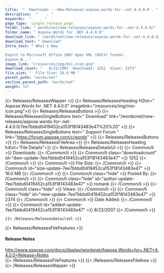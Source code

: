 ```yaml
---
title:  "  Downloads ---New-Releases-aspose.words-for-.net-4.4.0.0 . " 
description:  "    . " 
keywords:  "    . " 
page_type:  single_release_page
folder_link: " words/net/new-releases/aspose.words-for-.net-4.4.0.0/"
folder_name: " Aspose.Words for .NET 4.4.0.0"
download_link: " /words/net/new-releases/aspose.words-for-.net-4.4.0.0/7ee7bbbd0419452ca153f18143483e47"
download_text: " Download"
Intro_text: " What's New

Export to Microsoft Office 2007 Open XML (DOCX) format. 
Aspose.W..."
image_link: "/resources/img/msi-icon.png"
download_count: "   8/22/2007  Downloads: 1252  Views: 2373"
file_size: "  File Size: 16.0 MB "
parent_path: "words/net"
section_parent_path: "words/net"
weight: 327 
---
```


{{< Releases/ReleasesWapper >}}
  {{< Releases/ReleasesHeading H2txt=" Aspose.Words for .NET 4.4.0.0" imagelink="/resources/img/msi-icon.png">}}
  {{< Releases/ReleasesButtons >}}
    {{< Releases/ReleasesSingleButtons text=" Download" link="/words/net/new-releases/aspose.words-for-.net-4.4.0.0/7ee7bbbd0419452ca153f18143483e47%20%20" >}}
    {{< Releases/ReleasesSingleButtons text=" Support Forum " link="https://forum.aspose.com/c/words" >}}
  {{< Releases/ReleasesButtons >}}
  {{< Releases/ReleasesFileArea >}}
    {{< Releases/ReleasesHeading h4txt="File Details">}}
    {{< Releases/ReleasesDetailsUl >}}
            {{< Common/li  >}} Downloads: {{< /Common/li >}} 
      {{< Common/li class="downloadcount" id="dwn-update-7ee7bbbd0419452ca153f18143483e47" >}} 1252 {{< /Common/li >}} 
      {{< Common/li  >}} File Size: {{< /Common/li >}} 
      {{< Common/li id="size-update-7ee7bbbd0419452ca153f18143483e47" >}} 16.0 MB {{< /Common/li >}} 
      {{< Common/li  class="hide" >}} Posted By: {{< /Common/li >}} 
      {{< Common/li class="hide" id="author-update-7ee7bbbd0419452ca153f18143483e47" >}} romank {{< /Common/li >}} 
      {{< Common/li class="hide"  >}} Views: {{< /Common/li >}} 
      {{< Common/li class="hide" id="view-update-7ee7bbbd0419452ca153f18143483e47" >}} 2374 {{< /Common/li >}} 
      {{< Common/li  >}} Date Added: {{< /Common/li >}} 
      {{< Common/li id="added-update-7ee7bbbd0419452ca153f18143483e47" >}} 8/22/2007 {{< /Common/li >}} 

    {{< /Releases/ReleasesDetailsUl >}}

  {{< Releases/ReleasesFileFeatures >}}
      <h4>Release Notes</h4><div><a href="http://www.aspose.com/docs/display/wordsnet/Aspose.Words+for+.NET+4.4.0.0+Release+Notes">http://www.aspose.com/docs/display/wordsnet/Aspose.Words+for+.NET+4.4.0.0+Release+Notes</a></div>
  {{< /Releases/ReleasesFileFeatures >}}
 {{< /Releases/ReleasesFileArea >}}
{{< /Releases/ReleasesWapper >}}


